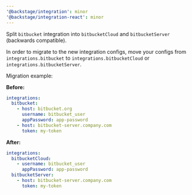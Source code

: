 ```yaml
---
'@backstage/integration': minor
'@backstage/integration-react': minor
---
```


Split `bitbucket` integration into `bitbucketCloud` and `bitbucketServer`
(backwards compatible).

In order to migrate to the new integration configs,
move your configs from `integrations.bitbucket`
to `integrations.bitbucketCloud` or `integrations.bitbucketServer`.

Migration example:

**Before:**

```yaml
integrations:
  bitbucket:
    - host: bitbucket.org
      username: bitbucket_user
      appPassword: app-password
    - host: bitbucket-server.company.com
      token: my-token
```

**After:**

```yaml
integrations:
  bitbucketCloud:
    - username: bitbucket_user
      appPassword: app-password
  bitbucketServer:
    - host: bitbucket-server.company.com
      token: my-token
```
